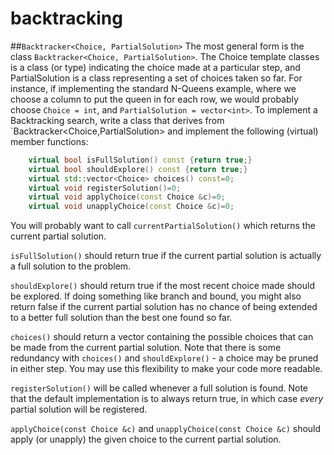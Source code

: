 # backtracking

##`Backtracker<Choice, PartialSolution>`
The most general form is the class `Backtracker<Choice, PartialSolution>`. The Choice template classes is a class (or type) indicating
the choice made at a particular step, and PartialSolution is a class representing a set of choices taken so far. For instance, if
implementing the standard N-Queens example, where we choose a column to put the queen in for each row, we would probably choose
`Choice = int`, and `PartialSolution = vector<int>`. To implement a Backtracking search, write a class that derives from
`Backtracker<Choice,PartialSolution> and implement the following (virtual) member functions:

```c++
    virtual bool isFullSolution() const {return true;}
    virtual bool shouldExplore() const {return true;}
    virtual std::vector<Choice> choices() const=0;
    virtual void registerSolution()=0;
    virtual void applyChoice(const Choice &c)=0;
    virtual void unapplyChoice(const Choice &c)=0;
```
You will probably want to call `currentPartialSolution()` which returns the current partial solution. 

`isFullSolution()` should return true if the current partial solution is actually a full solution to the problem.

`shouldExplore()` should return true if the most recent choice made should be explored. If doing something like branch and bound, you might also return false if the current partial solution has no chance of being extended to a better full solution than the best one found so far.

`choices()` should return a vector containing the possible choices that can be made from the current partial solution. Note that there is some redundancy with `choices()` and `shouldExplore()` - a choice may be pruned in either step. You may use this flexibility to make your code more readable.

`registerSolution()` will be called whenever a full solution is found. Note that the default implementation is to always return true, in which case *every* partial solution will be registered. 

`applyChoice(const Choice &c)` and `unapplyChoice(const Choice &c)` should apply (or unapply) the given choice to the current partial solution.

